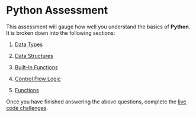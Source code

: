 # Python Assessment

This assessment will gauge how well you understand the basics of **Python**. It is broken down into the following sections:

1. [Data Types](data-types)
   
2. [Data Structures](data-structures)
   
3. [Built-In Functions](builtin-functions)
   
4. [Control Flow Logic](control-flow-logic)
   
5. [Functions](functions)

Once you have finished answering the above questions, complete the [live code challenges](live-code-challenges).

